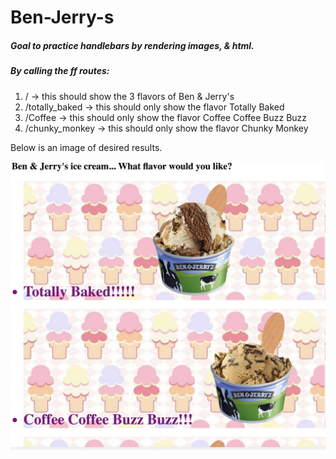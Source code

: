# Ben-Jerry-s

##### Goal to practice handlebars by rendering images, & html. 

##### By calling the ff routes:

1. / -> this should show the 3 flavors of Ben & Jerry's
2. /totally_baked -> this should only show the flavor Totally Baked
3. /Coffee -> this should only show the flavor Coffee Coffee Buzz Buzz
4. /chunky_monkey -> this should only show the flavor Chunky Monkey


Below is an image of desired results.

![screenshot](https://github.com/joycedelatorre/Ben-Jerry-s/blob/master/public/images/screenShot.png "Logo Title Text 1")